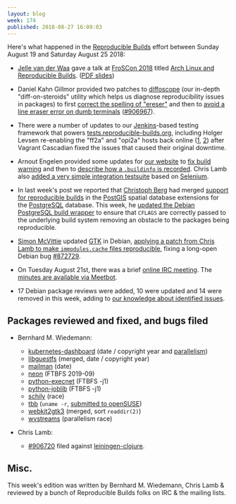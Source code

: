 ```yaml
---
layout: blog
week: 174
published: 2018-08-27 16:09:03
---
```


Here's what happened in the [Reproducible Builds](https://reproducible-builds.org) effort between Sunday August 19 and Saturday August 25 2018:

* [Jelle van der Waa](https://vdwaa.nl/) gave a talk at [FroSCon 2018](https://www.froscon.de/news/froscon-2018/) titled [Arch Linux and Reproducible Builds](https://programm.froscon.de/2018/events/2321.html). ([PDF slides](https://programm.froscon.de/2018/system/event_attachments/attachments/000/000/509/original/Arch_Linux_Reproducible_Builds.pdf))

* Daniel Kahn Gillmor provided two patches to [diffoscope](https://diffoscope.org) (our in-depth "diff-on-steroids" utility which helps us diagnose reproducibility issues in packages) to first [correct the spelling of "ereser"](https://salsa.debian.org/reproducible-builds/diffoscope/commit/3522476) and then to [avoid a line eraser error on dumb terminals](https://salsa.debian.org/reproducible-builds/diffoscope/commit/038ac84) ([#906967](htps://bugs.debian.org/906967)).

* There were a number of updates to our [Jenkins](https://jenkins.io/)-based testing framework that powers [tests.reproducible-builds.org](tests.reproducible-builds.org), including Holger Levsen re-enabling the "ff2a" and "opi2a" hosts back online ([1](https://salsa.debian.org/qa/jenkins.debian.net/commit/7cb81648), [2](https://salsa.debian.org/qa/jenkins.debian.net/commit/0f3ec3fd)) after Vagrant Cascadian fixed the issues that caused their original downtime.

* Arnout Engelen provided some updates for [our website](https://reproducible-builds.org/) to [fix build warning](https://salsa.debian.org/reproducible-builds/reproducible-website/commit/6490dde) and then to [describe how a `.buildinfo` is recorded](https://salsa.debian.org/reproducible-builds/reproducible-website/commit/06416b6). Chris Lamb also [added a very simple integration testsuite](https://salsa.debian.org/reproducible-builds/reproducible-website/commit/22c1dcb) based on [Selenium](https://www.seleniumhq.org/).

* In last week's post we reported that [Christoph Berg](https://www.df7cb.de/) had merged [support for reproducible builds](https://github.com/postgis/postgis/commit/873c6cba3e7f7e87b615b25c50d9c8dcede661ec) in the [PostGIS](https://postgis.net/) spatial database extensions for the [PostgreSQL](https://www.postgresql.org/) database. This week, he [updated the Debian PostgreSQL build wrapper](https://salsa.debian.org/postgresql/postgresql-common/commit/c32ca637e093b4a1a3207ccbd86d82e56d9c5937) to ensure that `CFLAGS` are correctly passed to the underlying build system removing an obstacle to the packages being reproducible.

* [Simon McVittie](https://smcv.pseudorandom.co.uk/) updated [GTK](https://www.gtk.org/) in Debian, [applying a patch from Chris Lamb to make `immodules.cache` files reproducible](https://salsa.debian.org/gnome-team/gtk2/commit/7deeede44c844e99402816ebc035de4d575f3db0#9c96da0e9f91d7d8937b69b524702c106258f0d1_12_16), fixing a long-open Debian bug [#872729](https://bugs.debian.org/872729).

* On Tuesday August 21st, there was a brief [online IRC meeting](https://lists.reproducible-builds.org/pipermail/rb-general/2018-August/001116.html). The [minutes are available via Meetbot](http://meetbot.debian.net/reproducible-builds/2018/reproducible-builds.2018-08-21-16.05.html).

* 17 Debian package reviews were added, 10 were updated and 14 were removed in this week, adding to [our knowledge about identified issues](https://tests.reproducible-builds.org/debian/index_issues.html).


Packages reviewed and fixed, and bugs filed
-------------------------------------------


* Bernhard M. Wiedemann:
    * [kubernetes-dashboard](https://github.com/kubernetes/dashboard/pull/3233) (date / copyright year and [parallelism](https://github.com/kubernetes/dashboard/issues/3234))
    * [libguestfs](https://www.redhat.com/archives/libguestfs/2018-August/msg00230.html) (merged, date / copyright year)
    * [mailman](https://build.opensuse.org/request/show/630980) (date)
    * [neon](https://bugzilla.opensuse.org/show_bug.cgi?id=1105995) (FTBFS 2019-09)
    * [python-execnet](https://github.com/pytest-dev/execnet/pull/84) (FTBFS -j1)
    * [python-joblib](https://github.com/joblib/joblib/issues/758) (FTBFS -j1)
    * [schily](https://build.opensuse.org/request/show/630357) (race)
    * [tbb](https://github.com/01org/tbb/pull/82) (`uname -r`, [submitted to openSUSE](https://build.opensuse.org/request/show/631209))
    * [webkit2gtk3](https://bugs.webkit.org/show_bug.cgi?id=188738) (merged, sort `readdir(2)`)
    * [wvstreams](https://build.opensuse.org/request/show/630334) (parallelism race)

* Chris Lamb:
    * [#906720](https://bugs.debian.org/906720) filed against [leiningen-clojure](https://tracker.debian.org/pkg/leiningen-clojure).


Misc.
-----

This week's edition was written by Bernhard M. Wiedemann, Chris Lamb & reviewed by a bunch of Reproducible Builds folks on IRC & the mailing lists.
